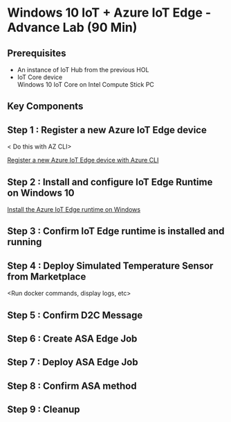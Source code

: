 # Windows 10 IoT + Azure IoT Edge - Advance Lab (90 Min)

## Prerequisites

- An instance of IoT Hub from the previous HOL
- IoT Core device  
  Windows 10 IoT Core on Intel Compute Stick PC

## Key Components

## Step 1 : Register a new Azure IoT Edge device

< Do this with AZ CLI>

[Register a new Azure IoT Edge device with Azure CLI](articles/iot-edge/how-to-register-device-cli.md)

## Step 2 : Install and configure IoT Edge Runtime on Windows 10

[Install the Azure IoT Edge runtime on Windows](articles/iot-edge/how-to-install-iot-edge-windows.md)

## Step 3 : Confirm IoT Edge runtime is installed and running

## Step 4 : Deploy Simulated Temperature Sensor from Marketplace

<Run docker commands, display logs, etc>

## Step 5 : Confirm D2C Message

<Use Device Explorer to see D2C messages>

## Step 6 : Create ASA Edge Job

## Step 7 : Deploy ASA Edge Job

## Step 8 : Confirm ASA method

## Step 9 : Cleanup
